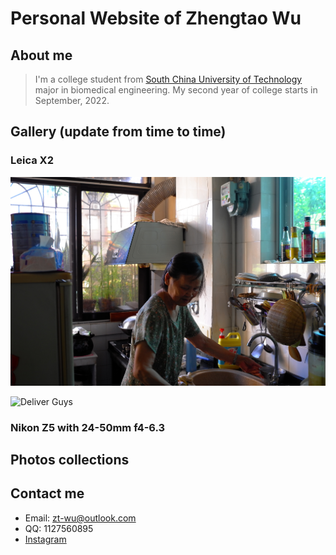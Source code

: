# Personal Website of Zhengtao Wu

## About me

>I'm a college student from [South China University of Technology](https://www.scut.edu.cn/) major in biomedical engineering. My second year of college starts in September, 2022. 

## Gallery (update from time to time)

### Leica X2

![Gramma](L9980422.JPG)

![Deliver Guys](L9980417.JPG)

### Nikon Z5 with 24-50mm f4-6.3

## Photos collections


## Contact me

  * Email: zt-wu@outlook.com
  * QQ: 1127560895
  * <a href="https://www.instagram.com/zhengtao_wu/">Instagram
